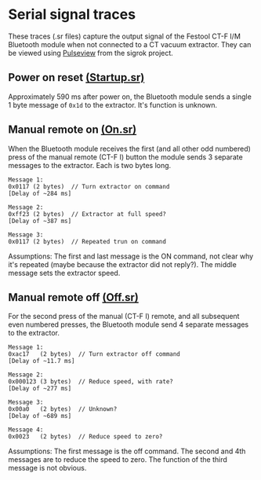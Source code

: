 # Serial signal traces

These traces (.sr files) capture the output signal of the Festool CT-F I/M Bluetooth module when not connected to a CT vacuum extractor.  They can be viewed using [Pulseview](https://sigrok.org/wiki/PulseView) from the sigrok project.


## Power on reset [(Startup.sr)](Startup.sr)
Approximately 590 ms after power on, the Bluetooth module sends a single 1 byte message of `0x1d` to the extractor.  It's function is unknown.

## Manual remote on [(On.sr)](On.sr)
When the Bluetooth module receives the first (and all other odd numbered) press of the manual remote (CT-F I) button the module sends 3 separate messages to the extractor. Each is two bytes long.

```
Message 1:
0x0117 (2 bytes)  // Turn extractor on command
[Delay of ~284 ms]

Message 2:
0xff23 (2 bytes)  // Extractor at full speed?
[Delay of ~387 ms]

Message 3:
0x0117 (2 bytes)  // Repeated trun on command
```

Assumptions: The first and last message is the ON command, not clear why it's repeated (maybe because the extractor did not reply?).  The middle message sets the extractor speed.

## Manual remote off [(Off.sr)](Off.sr)

For the second press of the manual (CT-F I) remote, and all subsequent even numbered presses, the Bluetooth module send 4 separate messages to the extractor.

```
Message 1:
0xac17   (2 bytes)  // Turn extractor off command
[Delay of ~11.7 ms]

Message 2:
0x000123 (3 bytes)  // Reduce speed, with rate?
[Delay of ~277 ms]

Message 3:
0x00a0   (2 bytes)  // Unknown?
[Delay of ~689 ms]

Message 4:
0x0023   (2 bytes)  // Reduce speed to zero?
```

Assumptions: The first message is the off command. The second and 4th messages are to reduce the speed to zero. The function of the third message is not obvious.



